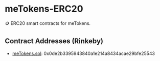 # meTokens-ERC20
🪙 ERC20 smart contracts for meTokens.


## Contract Addresses (Rinkeby)

- [meTokens.sol](https://rinkeby.etherscan.io/address/0x0de2b3395943840a1e214a8434acae29bfe25543#code): 0x0de2b3395943840a1e214a8434acae29bfe25543